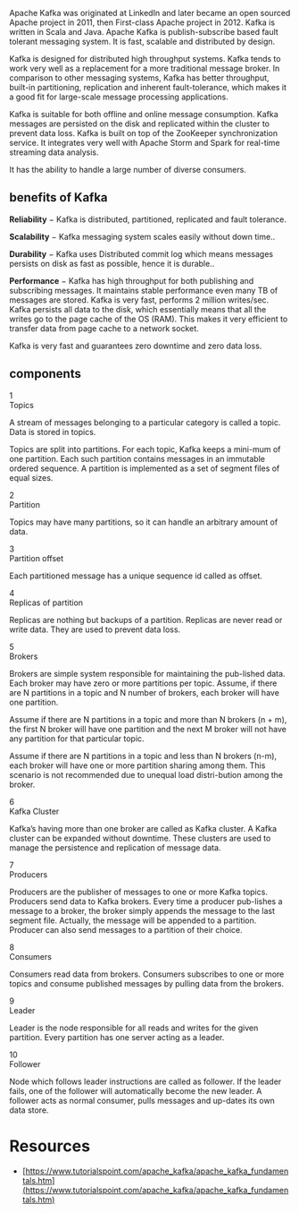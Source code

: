 

Apache Kafka was originated at LinkedIn and later became an open sourced Apache project in 2011, then First-class Apache project in 2012. Kafka is written in Scala and Java. Apache Kafka is publish-subscribe based fault tolerant messaging system. It is fast, scalable and distributed by design.

Kafka is designed for distributed high throughput systems. Kafka tends to work very well as a replacement for a more traditional message broker. In comparison to other messaging systems, Kafka has better throughput, built-in partitioning, replication and inherent fault-tolerance, which makes it a good fit for large-scale message processing applications.

Kafka is suitable for both offline and online message consumption. Kafka messages are persisted on the disk and replicated within the cluster to prevent data loss. Kafka is built on top of the ZooKeeper synchronization service. It integrates very well with Apache Storm and Spark for real-time streaming data analysis.

 It has the ability to handle a large number of diverse consumers.

## benefits of Kafka

**Reliability** − Kafka is distributed, partitioned, replicated and fault tolerance.

**Scalability** − Kafka messaging system scales easily without down time..

**Durability** − Kafka uses Distributed commit log which means messages persists on disk as fast as possible, hence it is durable..

**Performance** − Kafka has high throughput for both publishing and subscribing messages. It maintains stable performance even many TB of messages are stored. Kafka is very fast, performs 2 million writes/sec.
Kafka persists all data to the disk, which essentially means that all the writes go to the page cache of the OS (RAM). This makes it very efficient to transfer data from page cache to a network socket.

Kafka is very fast and guarantees zero downtime and zero data loss.

## components 

1	
Topics

A stream of messages belonging to a particular category is called a topic. Data is stored in topics.

Topics are split into partitions. For each topic, Kafka keeps a mini-mum of one partition. Each such partition contains messages in an immutable ordered sequence. A partition is implemented as a set of segment files of equal sizes.

2	
Partition

Topics may have many partitions, so it can handle an arbitrary amount of data.

3	
Partition offset

Each partitioned message has a unique sequence id called as offset.

4	
Replicas of partition

Replicas are nothing but backups of a partition. Replicas are never read or write data. They are used to prevent data loss.

5	
Brokers

Brokers are simple system responsible for maintaining the pub-lished data. Each broker may have zero or more partitions per topic. Assume, if there are N partitions in a topic and N number of brokers, each broker will have one partition.

Assume if there are N partitions in a topic and more than N brokers (n + m), the first N broker will have one partition and the next M broker will not have any partition for that particular topic.

Assume if there are N partitions in a topic and less than N brokers (n-m), each broker will have one or more partition sharing among them. This scenario is not recommended due to unequal load distri-bution among the broker.

6	
Kafka Cluster

Kafka’s having more than one broker are called as Kafka cluster. A Kafka cluster can be expanded without downtime. These clusters are used to manage the persistence and replication of message data.

7	
Producers

Producers are the publisher of messages to one or more Kafka topics. Producers send data to Kafka brokers. Every time a producer pub-lishes a message to a broker, the broker simply appends the message to the last segment file. Actually, the message will be appended to a partition. Producer can also send messages to a partition of their choice.

8	
Consumers

Consumers read data from brokers. Consumers subscribes to one or more topics and consume published messages by pulling data from the brokers.

9	
Leader

Leader is the node responsible for all reads and writes for the given partition. Every partition has one server acting as a leader.

10	
Follower

Node which follows leader instructions are called as follower. If the leader fails, one of the follower will automatically become the new leader. A follower acts as normal consumer, pulls messages and up-dates its own data store.


# Resources

* [https://www.tutorialspoint.com/apache_kafka/apache_kafka_fundamentals.htm](https://www.tutorialspoint.com/apache_kafka/apache_kafka_fundamentals.htm)


